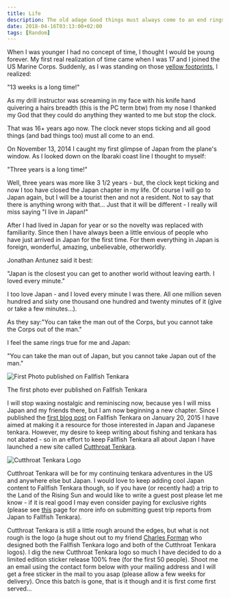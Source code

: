 ```yaml
---
title: Life
description: The old adage Good things must always come to an end rings especially true for me as I prepare to leave Japan...
date: 2018-04-16T03:13:00+02:00
tags: [Random]
---
```

<div class=“text-lg m-2”>
<p class="mb-2">When I was younger I had no concept of time, I thought I would be young forever. My first real realization of time came when I was 17 and I joined the US Marine Corps. Suddenly, as I was standing on those <a href="https://terminallance.com/2015/08/11/terminal-lance-394-cant-stop-time-ii/" target="_blank" rel="noopener">yellow footprints</a>, I realized:</p>

<p class="italic mt-2 mb-2">"13 weeks is a long time!"</p>

<p class="mt-2 mb-2">As my drill instructor was screaming in my face with his knife hand quivering a hairs breadth (this is the PC term btw) from my nose I thanked my God that they could do anything they wanted to me <span class="underline;">but</span> stop the clock.

<p class="mt-2 mb-2">That was 16+ years ago now. The clock never stops ticking and all good things (and bad things too) must all come to an end.</p>

<p class="mt-2 mb-2">On November 13, 2014 I caught my first glimpse of Japan from the plane's window. As I looked down on the Ibaraki coast line I thought to myself:

<p class="italic mt-2 mb-2">"Three years is a long time!"</p>

<p class="mt-2 mb-2">Well, three years was more like 3 1/2 years - but, the clock kept ticking and now I too have closed the Japan chapter in my life. Of course I will go to Japan again, but I will be a tourist then and not a resident. Not to say that there is anything wrong with that... Just that it will be different - I really will miss saying "I live in Japan!"</p>

<p class="mt-2 mb-2">After I had lived in Japan for year or so the novelty was replaced with familiarity. Since then I have always been a little envious of people who have just arrived in Japan for the first time. For them everything in Japan is foreign, wonderful, amazing, unbelievable, otherworldly.</p>

<p class="mt-2 mb-2">Jonathan Antunez said it best:</p>

<p class="italic mt-2 mb-2">"Japan is the closest you can get to another world without leaving earth. I loved every minute."</p>

<p class="mt-2 mb-2">I too love Japan - and I loved every minute I was there. All one million seven hundred and sixty one thousand one hundred and twenty minutes of it (give or take a few minutes...).</p>

<p class="mt-2 mb-2 italic">As they say:"You can take the man out of the Corps, but you cannot take the Corps out of the man." </p>

<p class="mt-2 mb-2">I feel the same rings true for me and Japan:</p>

<p class="italic mt-2 mb-2">"You can take the man out of Japan, but you cannot take Japan out of the man."</p>

<img class="w-8/12 rounded-lg shadow-lg mx-auto" src="https://fallfish-tenkara-images.s3-us-west-1.amazonaws.com/FfT+-+Life/Gin-Clear-Water_Tenkara_Mountain-Stream_Uratanzawa-768x1024.jpg" alt="First Photo published on Fallfish Tenkara" />
<p class="w-1/4 mx-auto text-sm italic mb-4">The first photo ever published on Fallfish Tenkara</p>

<p class="mt-2 mb-2">I will stop waxing nostalgic and reminiscing now, because yes I will miss Japan and my friends there, but I am now beginning a new chapter. Since I published the <a href="https://www.fallfishtenkara.com/fishing-uratanzawa/" target="_blank" rel="noopener">first blog post</a> on Fallfish Tenkara on January 20, 2015 I have aimed at making it a resource for those interested in Japan and Japanese tenkara. However, my desire to keep writing about fishing and tenkara has not abated - so in an effort to keep Fallfish Tenkara all about Japan I have launched a new site called <a href="https://www.cutthroattenkara.com" target="_blank" rel="noopener">Cutthroat Tenkara</a>.</p>

<img class="w-8/12 rounded-lg shadow-lg mx-auto" src="https://fallfish-tenkara-images.s3-us-west-1.amazonaws.com/FfT+-+Life/CtT-Cutthroat+Tenkara-A+western+tenkara+adventure.jpg" alt="Cutthroat Tenkara Logo" />

<p class="mt-2 mb-2">Cutthroat Tenkara will be for my continuing tenkara adventures in the US and anywhere else but Japan. I would love to keep adding cool Japan content to Fallfish Tenkara though, so if you have (or recently had) a trip to the Land of the Rising Sun and would like to write a guest post please let me know - if it is real good I may even consider paying for exclusive rights (please see <a href="https://www.fallfishtenkara.com/guest-blogging/" target="_blank" rel="noopener">this</a> page for more info on submitting guest trip reports from Japan to Fallfish Tenkara).</p>

<p class="mt-2 mb-2">Cutthroat Tenkara is still a little rough around the edges, but what is not rough is the logo (a huge shout out to my friend <a href="https://www.forman.farm/" target="_blank" rel="noopener">Charles Forman</a> who designed both the Fallfish Tenkara logo and both of the Cutthroat Tenkara logos). I dig the new Cutthroat Tenkara logo so much I have decided to do a limited edition sticker release 100% free (for the first 50 people). Shoot me an email using the contact form below with your mailing address and I will get a free sticker in the mail to you asap (please allow a few weeks for delivery). Once this batch is gone, that is it though and it is first come first served...</p>
</div>